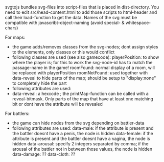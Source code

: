 svgtojs bundles svg-files into script-files that is placed in dist-directory.
You need to edit src/head-content.html to add those scripts to html-header and call their load-function to get the data.
Names of the svg must be compatible with javascribt-object-naming (avoid special- & whitespace-chars)

For maps:
- the game adds/removes classes from the svg-nodes; dont assign styles to the elements, only classes or this would conflict
- following classes are used (see also gamecode):
playerPosition:  to show where the player is; for this to work the svg-node-id has to match the passage-name in the game!
roomFound: normal display of a room, will be replaced with playerPosition
roomNotFound: used together with data-reveal to hide parts of the map; should be setup to "display:none" to completely hide the part
- following attributes are used:
- data-reveal: a hexcode ; the printMap-function can be called with a reveal-bitmask. Only parts of the map that have at least one matching bit or dont have the attribute will be revealed

For battlers:
- the game can hide nodes from the svg depending on battler-data
- following attributes are used:
data-male: if the attribute is present and the battler doesnt have a penis, the node is hidden
data-female: if the attribute is present and the battler doesnt have a vagina, the node is hidden
data-arousal: specify 2 integers separated by comma; if the arousal of the battler not in between those values, the node is hidden
data-damage: ??
data-cloth: ?? 
